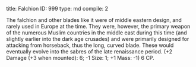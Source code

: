 title:          Falchion
ID:             999
type:           md
compile:        2



The falchion and other blades like it were of middle eastern design, and rarely used in Europe at the time. They were, however, the primary weapon of the numerous Muslim countries in the middle east during this time (and slightly earlier into the dark age crusades) and were primarily designed for attacking from horseback, thus the long, curved blade. These would eventually evolve into the sabres of the late renaissance period. (+2 Damage (+3 when mounted): 6; -1 Size: 1; +1 Mass: -1) 6 CP.